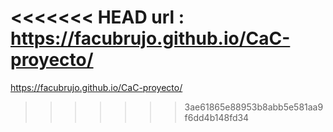 <<<<<<< HEAD
url : https://facubrujo.github.io/CaC-proyecto/
=======
https://facubrujo.github.io/CaC-proyecto/
>>>>>>> 3ae61865e88953b8abb5e581aa9f6dd4b148fd34
